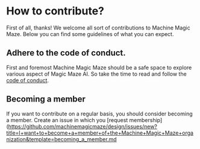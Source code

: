 # How to contribute?
First of all, thanks! We welcome all sort of contributions to Machine Magic Maze. Below you can find some guidelines of what you can expect.

## Adhere to the code of conduct.
First and foremost Machine Magic Maze should be a safe space to explore various aspect of Magic Maze AI. So take the time to read and follow the [code of conduct][coc].

## Becoming a member
If you want to contribute on a regular basis, you should consider becoming a member. Create an issue in which you [request membership](https://github.com/machinemagicmaze/design/issues/new?title=I+want+to+become+a+member+of+the+Machine+Magic+Maze+organization&template=becoming_a_member.md

[coc]: https://github.com/machinemagicmaze/design/blob/master/CODE_OF_CONDUCT.md
